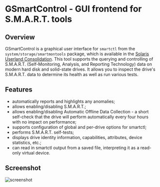 # GSmartControl - GUI frontend for S.M.A.R.T. tools

## Overview
GSmartControl is a graphical user interface for `smartctl` from the
`system/storage/smartmontools` package, which is available in the
[Solaris Userland
Consolidation](https://github.com/oracle/solaris-userland).  This tool
supports the querying and controlling of S.M.A.R.T. (Self-Monitoring,
Analysis, and Reporting Technology) data on modern hard disk and
solid-state drives. It allows you to inspect the drive's
S.M.A.R.T. data to determine its health as well as run various tests.

## Features
* automatically reports and highlights any anomalies;
* allows enabling/disabling S.M.A.R.T.;
* allows enabling/disabling Automatic Offline Data Collection - a short self-check that the drive will perform automatically every four hours with no impact on performance;
* supports configuration of global and per-drive options for smartctl;
* performs S.M.A.R.T. self-tests;
* displays drive identity information, capabilities, attributes, device statistics, etc.;
* can read in smartctl output from a saved file, interpreting it as a read-only virtual device.

## Screenshot
![screenshot](https://raw.githubusercontent.com/RocketMan/solaris-ports/master/components/gsmartcontrol/screenshot.png "GSmartControl")
